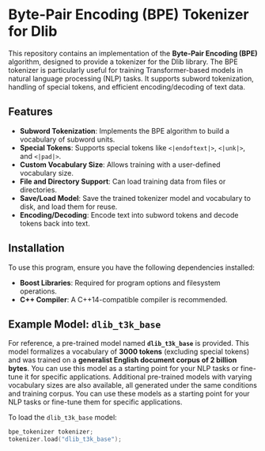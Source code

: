 # Byte-Pair Encoding (BPE) Tokenizer for Dlib

This repository contains an implementation of the **Byte-Pair Encoding (BPE)** algorithm, designed to provide a tokenizer for the Dlib library. The BPE tokenizer is particularly useful for training Transformer-based models in natural language processing (NLP) tasks. It supports subword tokenization, handling of special tokens, and efficient encoding/decoding of text data.

## Features

- **Subword Tokenization**: Implements the BPE algorithm to build a vocabulary of subword units.
- **Special Tokens**: Supports special tokens like `<|endoftext|>`, `<|unk|>`, and `<|pad|>`.
- **Custom Vocabulary Size**: Allows training with a user-defined vocabulary size.
- **File and Directory Support**: Can load training data from files or directories.
- **Save/Load Model**: Save the trained tokenizer model and vocabulary to disk, and load them for reuse.
- **Encoding/Decoding**: Encode text into subword tokens and decode tokens back into text.

## Installation

To use this program, ensure you have the following dependencies installed:

- **Boost Libraries**: Required for program options and filesystem operations.
- **C++ Compiler**: A C++14-compatible compiler is recommended.

## Example Model: `dlib_t3k_base`

For reference, a pre-trained model named **`dlib_t3k_base`** is provided. This model formalizes a vocabulary of **3000 tokens** (excluding special tokens) and was trained on a **generalist English document corpus of 2 billion bytes**. You can use this model as a starting point for your NLP tasks or fine-tune it for specific applications. Additional pre-trained models with varying vocabulary sizes are also available, all generated under the same conditions and training corpus. You can use these models as a starting point for your NLP tasks or fine-tune them for specific applications.

To load the `dlib_t3k_base` model:

```cpp
bpe_tokenizer tokenizer;
tokenizer.load("dlib_t3k_base");

